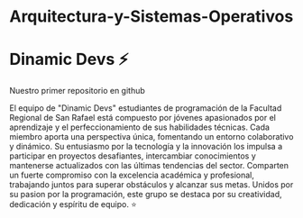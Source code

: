 # Arquitectura-y-Sistemas-Operativos
# Dinamic Devs :zap:
Nuestro primer repositorio en github

El equipo de "Dinamic Devs" estudiantes de programación de la Facultad Regional de San Rafael está compuesto por jóvenes apasionados por el aprendizaje y el perfeccionamiento de sus habilidades técnicas. 
Cada miembro aporta una perspectiva única, fomentando un entorno colaborativo y dinámico. 
Su entusiasmo por la tecnología y la innovación los impulsa a participar en proyectos desafiantes, intercambiar conocimientos y mantenerse actualizados con las últimas tendencias del sector. 
Comparten un fuerte compromiso con la excelencia académica y profesional, trabajando juntos para superar obstáculos y alcanzar sus metas. 
Unidos por su pasion por la programación, este grupo se destaca por su creatividad, dedicación y espíritu de equipo. :star:
